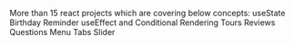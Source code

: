 More than 15 react projects which are covering below concepts:
useState
Birthday Reminder
useEffect and Conditional Rendering
Tours
Reviews
Questions
Menu
Tabs
Slider
